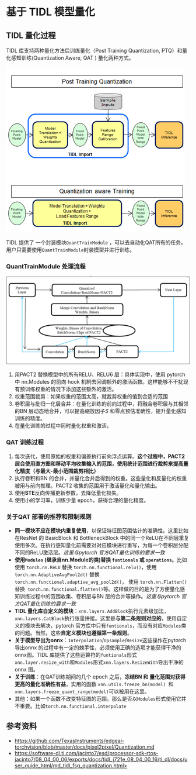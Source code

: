 # 基于 TIDL 模型量化

## TIDL 量化过程

TIDL 库支持两种量化方法后训练量化（Post Training Quantization, PTQ）和量化感知训练(Quantization Aware, QAT ) 量化两种方式。

![qt-compare](../graph/image-20230302110535914.png)



TIDL 提供了 一个封装模块`QuantTrainModule` ，可以去自动化QAT所有的任务。用户只需要使用`QuantTrainModule`封装模型并进行训练。

### QuantTrainModule 处理流程

![qt-tidl-quanti-train-module](../graph/image-20230302185952939.png)

1. 用PACT2 替换模型中的所有RELU、RELU6 层：具体实现中，使用 pytorch 中 nn.Modules 的前向 hook 机制去回调额外的激活函数。这样能够不干扰现有预训练权重的情况下添加这些额外的激活。
2. 权重范围裁剪：如果权重的范围太高，就裁剪权重的值到合适的范围
3. 卷积层与批归一化层合并：在量化训练的前向过程中，将融合卷积层与其相邻的BN 层动态地合并，可以提高缩放因子$S$ 和零点预估准确性，提升量化感知训练的精度。
4. 在量化训练的过程中同时量化权重和激活。

### QAT 训练过程

1. 每次迭代，使用原始的权重和偏差执行前向浮点运算。**这个过程中，PACT2 层会使用直方图和移动平均收集输入的范围，使用统计范围进行裁剪来提高量化精度（与最大-最小范围裁剪相比）**
2. 执行卷积和BN 的合并，并量化合并后得到的权重。这些量化和反量化的权重被用与前向推理。PACT2 收集的范围用于激活量化和量化输出。
3. 使用**STE**反向传播更新参数，去降低量化损失。
4. 使用小的学习率，训练少量 epoch，获得合理的量化精度。

### 关于QAT 部署的推荐和限制规则

* **同一模块不应在模块内重复使用**，以保证特征图范围估计的准确性。这里比如在ResNet 的 BasicBlock 和 BottleneckBlock 中的同一个ReLU在不同层重复使用多次。在执行感知量化前需要对对应模块进行重写，为每一个卷积层分配不同的ReLU激活层。*这里与pytorch 官方QAT量化训练的要求一致*
* **使用`Modules` (继承自nn.Module的类)替换 `funtionals` 或 `operations`**。比如使用 `torch.nn.ReLU` 替换 `torch.nn.functional.relu()`，使用`torch.nn.AdaptiveAvgPool2d()` 替换 `torch.nn.functional.adaptive_avg_pool2d()`， 使用 `torch.nn.Flatten()`替换` torch.nn.functional.flatten()`等。这样做的目的是为了方便量化感知训练过程中的范围收集、卷积层与BN 层的合并等操作。*这里与pytorch 官方QAT量化训练的要求一致*
* **TIDL 量化库自定义的模块**：`xnn.layers.AddBlock`执行元素级加法，`xnn.layers.CatBlock`执行张量拼接。这里是**与第二条规则对应的**，使用自定义的模块去解决，pytorch 官方库中只有`funtionals`，而没有对应`Modules`类的问题。当然，这些**自定义模块也遵循第一条规则**。
* **关于模型导出为onnx**：`Interpolation`/`Upsample`/`Resize`这些操作在pytorch 导出onnx 的过程中有一定的棘手性，必须使用正确的选项才能获得干净的onnx图。TIDL 库提供了这些运算符的`funtionals`形式`xnn.layer.resize_with`和`Modules`形式`xnn.layers.ResizeWith`导出干净的onnx 图。
* **关于训练**：在QAT训练期间的几个 epoch 之后，**冻结BN 和 量化范围对获得更高的量化准确性有益**，实用的函数 `xnn.utils.freeze_bn(model) `和` xnn.layers.freeze_quant_range(model) `可以被用在这里。 
* 其他：如果一个函数不改变特征图的范围，那么是否以`Modules`形式使用它并不重要。比如`torch.nn.functional.interpolate`

## 参考资料

* <https://github.com/TexasInstruments/edgeai-torchvision/blob/master/docs/pixel2pixel/Quantization.md>
* https://software-dl.ti.com/jacinto7/esd/processor-sdk-rtos-jacinto7/08_04_00_06/exports/docs/tidl_j721e_08_04_00_16/ti_dl/docs/user_guide_html/md_tidl_fsg_quantization.html>